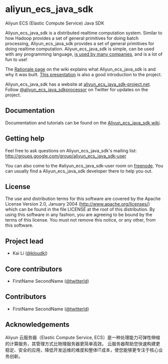 aliyun_ecs_java_sdk
===================

Aliyun ECS (Elastic Compute Service) Java SDK

Aliyun_ecs_java_sdk is a distributed realtime computation system. Similar to how Hadoop provides a set of general primitives for doing batch processing, Aliyun_ecs_java_sdk provides a set of general primitives for doing realtime computation. Aliyun_ecs_java_sdk is simple, can be used with any programming language, [is used by many companies](https://github.com/kloudkl/aliyun_ecs_java_sdk/wiki/Powered-By), and is a lot of fun to use!

The [Rationale page](https://github.com/kloudkl/aliyun_ecs_java_sdk/wiki/Rationale) on the wiki explains what Aliyun_ecs_java_sdk is and why it was built. [This presentation](http://vimeo.com/40972420) is also a good introduction to the project.

Aliyun_ecs_java_sdk has a website at [aliyun_ecs_java_sdk-project.net](http://aliyun_ecs_java_sdk-project.net). Follow [@aliyun_ecs_java_sdkprocessor](https://twitter.com/aliyun_ecs_java_sdkprocessor) on Twitter for updates on the project.

## Documentation

Documentation and tutorials can be found on the [Aliyun_ecs_java_sdk wiki](http://github.com/kloudkl/aliyun_ecs_java_sdk/wiki).

## Getting help

Feel free to ask questions on Aliyun_ecs_java_sdk's mailing list: http://groups.google.com/group/aliyun_ecs_java_sdk-user

You can also come to the #aliyun_ecs_java_sdk-user room on [freenode](http://freenode.net/). You can usually find a Aliyun_ecs_java_sdk developer there to help you out.

## License

The use and distribution terms for this software are covered by the
Apache License Version 2.0, January 2004 (http://www.apache.org/licenses/)
which can be found in the file LICENSE at the root of this distribution.
By using this software in any fashion, you are agreeing to be bound by
the terms of this license.
You must not remove this notice, or any other, from this software.

## Project lead

* Kai Li ([@kloudkl](https://github.com/kloudkl))

## Core contributors

* FirstName SecondName ([@twitterId](link))

## Contributors

* FirstName SecondName ([@twitterId](link))


## Acknowledgements

Aliyun 云服务器（Elastic Compute Service, ECS）是一种处理能力可弹性伸缩的计算服务，其管理方式比物理服务器更简单高效。
云服务器帮助您快速构建更稳定、安全的应用，降低开发运维的难度和整体IT成本，使您能够更专注于核心业务创新。